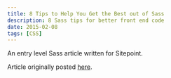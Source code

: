 ```yaml
---
title: 8 Tips to Help You Get the Best out of Sass
description: 8 Sass tips for better front end code
date: 2015-02-08
tags: [CSS]
---
```

An entry level Sass article written for Sitepoint.

Article originally posted <a href="http://www.sitepoint.com/8-tips-help-get-best-sass/">here</a>.
